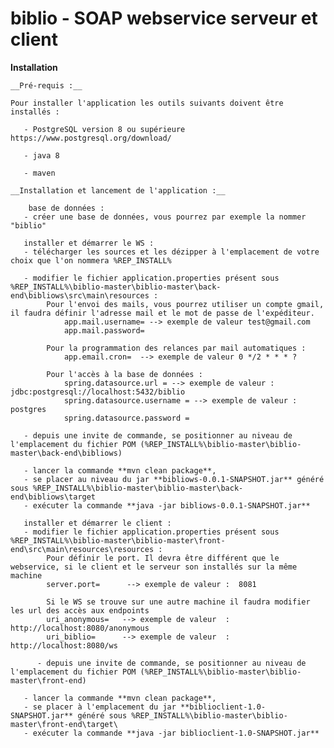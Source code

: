 # biblio - SOAP webservice serveur et client

__Installation__

    __Pré-requis :__
    
    Pour installer l'application les outils suivants doivent être installés :
  
       - PostgreSQL version 8 ou supérieure https://www.postgresql.org/download/
    
       - java 8
       
       - maven
  
    __Installation et lancement de l'application :__
    
        base de données :
       - créer une base de données, vous pourrez par exemple la nommer "biblio"
       
       installer et démarrer le WS :  
       - télécharger les sources et les dézipper à l'emplacement de votre choix que l'on nommera %REP_INSTALL%
       
       - modifier le fichier application.properties présent sous %REP_INSTALL%\biblio-master\biblio-master\back-end\bibliows\src\main\resources :
            Pour l'envoi des mails, vous pourrez utiliser un compte gmail, il faudra définir l'adresse mail et le mot de passe de l'expéditeur.
                app.mail.username= --> exemple de valeur test@gmail.com
                app.mail.password=
            
            Pour la programmation des relances par mail automatiques :
                app.email.cron=  --> exemple de valeur 0 */2 * * * ?
            
            Pour l'accès à la base de données :
                spring.datasource.url = --> exemple de valeur :  jdbc:postgresql://localhost:5432/biblio
                spring.datasource.username = --> exemple de valeur :  postgres
                spring.datasource.password = 
       
       - depuis une invite de commande, se positionner au niveau de l'emplacement du fichier POM (%REP_INSTALL%\biblio-master\biblio-master\back-end\bibliows)
       
       - lancer la commande **mvn clean package**, 
       - se placer au niveau du jar **bibliows-0.0.1-SNAPSHOT.jar** généré sous %REP_INSTALL%\biblio-master\biblio-master\back-end\bibliows\target
       - exécuter la commande **java -jar bibliows-0.0.1-SNAPSHOT.jar**
       
       installer et démarrer le client :
       - modifier le fichier application.properties présent sous %REP_INSTALL%\biblio-master\biblio-master\front-end\src\main\resources\resources :
            Pour définir le port. Il devra être différent que le webservice, si le client et le serveur son installés sur la même machine
            server.port=      --> exemple de valeur :  8081
            
            Si le WS se trouve sur une autre machine il faudra modifier les url des accès aux endpoints
            uri_anonymous=   --> exemple de valeur  : http://localhost:8080/anonymous
            uri_biblio=      --> exemple de valeur  :  http://localhost:8080/ws
            
          - depuis une invite de commande, se positionner au niveau de l'emplacement du fichier POM (%REP_INSTALL%\biblio-master\biblio-master\front-end)
       
       - lancer la commande **mvn clean package**, 
       - se placer à l'emplacement du jar **biblioclient-1.0-SNAPSHOT.jar** généré sous %REP_INSTALL%\biblio-master\biblio-master\front-end\target\
       - exécuter la commande **java -jar biblioclient-1.0-SNAPSHOT.jar**
       
